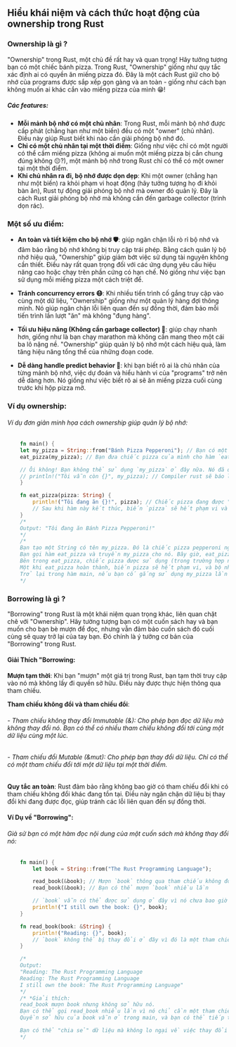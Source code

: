 ## Hiểu khái niệm và cách thức hoạt động của ownership trong Rust

### Ownership là gì ? 

 "Ownership" trong Rust, một chủ đề rất hay và quan trọng! Hãy tưởng tượng bạn có một chiếc bánh pizza. Trong Rust, "Ownership" giống như quy tắc xác định ai có quyền ăn miếng pizza đó. Đây là một cách Rust giữ cho bộ nhớ của programs được sắp xếp gọn gàng và an toàn - giống như cách bạn không muốn ai khác cắn vào miếng pizza của mình 😁!

##### Các features:
 +   **Mỗi mảnh bộ nhớ có một chủ nhân**: Trong Rust, mỗi mảnh bộ nhớ được cấp phát (chẳng hạn như một biến) đều có một "owner" (chủ nhân). Điều này giúp Rust biết khi nào cần giải phóng bộ nhớ đó.
 +   **Chỉ có một chủ nhân tại một thời điểm**: Giống như việc chỉ có một người có thể cầm miếng pizza (không ai muốn một miếng pizza bị cắn chung đúng không 😔?), một mảnh bộ nhớ trong Rust chỉ có thể có một owner tại một thời điểm.
 +   **Khi chủ nhân ra đi, bộ nhớ được dọn dẹp**: Khi một owner (chẳng hạn như một biến) ra khỏi phạm vi hoạt động (hãy tưởng tượng họ đi khỏi bàn ăn), Rust tự động giải phóng bộ nhớ mà owner đó quản lý. Đây là cách Rust giải phóng bộ nhớ mà không cần đến garbage collector (trình dọn rác).

### Một số ưu điểm:

-    **An toàn và tiết kiệm cho bộ nhớ 🛡️**: giúp ngăn chặn lỗi rò rỉ bộ nhớ và đảm bảo rằng bộ nhớ không bị truy cập trái phép. Bằng cách quản lý bộ nhớ hiệu quả, "Ownership" giúp giảm bớt việc sử dụng tài nguyên không cần thiết. Điều này rất quan trọng đối với các ứng dụng yêu cầu hiệu năng cao hoặc chạy trên phần cứng có hạn chế. Nó giống như việc bạn sử dụng mỗi miếng pizza một cách triệt để.

-    **Tránh concurrency errors 😷**: Khi nhiều tiến trình cố gắng truy cập vào cùng một dữ liệu, "Ownership" giống như một quản lý hàng đợi thông minh. Nó giúp ngăn chặn lỗi liên quan đến sự đồng thời, đảm bảo mỗi tiến trình lần lượt "ăn" mà không "đụng hàng".

-    **Tối ưu hiệu năng (Không cần garbage collector) 🚀**: giúp chạy nhanh hơn, giống như là bạn chạy marathon mà không cần mang theo một cái ba lô nặng nề. "Ownership" giúp quản lý bộ nhớ một cách hiệu quả, làm tăng hiệu năng tổng thể của những đoạn code.

-    **Dễ dàng handle predict behavior 🧐**: khi bạn biết rõ ai là chủ nhân của từng mảnh bộ nhớ, việc dự đoán và hiểu hành vi của "programs" trở nên dễ dàng hơn. Nó giống như việc biết rõ ai sẽ ăn miếng pizza cuối cùng trước khi hộp pizza mở.

### Ví dụ ownership: 

###### Ví dụ đơn giản minh họa cách ownership giúp quản lý bộ nhớ:

```rust
    fn main() {
    let my_pizza = String::from("Bánh Pizza Pepperoni"); // Bạn có một chiếc pizza!
    eat_pizza(my_pizza); // Bạn đưa chiếc pizza của mình cho hàm `eat_pizza`.

    // Ôi không! Bạn không thể sử dụng `my_pizza` ở đây nữa. Nó đã được "ăn" (ownership  đã được chuyển giao).
    // println!("Tôi vẫn còn {}", my_pizza); // Compiler rust sẽ báo lỗi.
    }

    fn eat_pizza(pizza: String) {
        println!("Tôi đang ăn {}!", pizza); // Chiếc pizza đang được "ăn" ở đây.
        // Sau khi hàm này kết thúc, biến `pizza` sẽ hết phạm vi và bộ nhớ của nó được giải phóng.
    }
    /*
    Output: "Tôi đang ăn Bánh Pizza Pepperoni!"
    */
    /*
    Bạn tạo một String có tên my_pizza. Đó là chiếc pizza pepperoni ngon lành của bạn.
    Bạn gọi hàm eat_pizza và truyền my_pizza cho nó. Bây giờ, eat_pizza sở hữu chiếc pizza.
    Bên trong eat_pizza, chiếc pizza được sử dụng (trong trường hợp này, nó chỉ được in ra màn hình console).
    Một khi eat_pizza hoàn thành, biến pizza sẽ hết phạm vi, và bộ nhớ của nó được tự động giải phóng. Điều này giống như việc bạn đã ăn xong chiếc pizza – không còn gì để dùng nữa.
    Trở lại trong hàm main, nếu bạn cố gắng sử dụng my_pizza lần nữa, Rust sẽ ngăn bạn. Tại sao? Bởi vì bạn không còn sở hữu chiếc pizza nữa – bạn đã đưa nó đi mất rồi 😡!
    */
```

### Borrowing là gì ? 

 "Borrowing" trong Rust là một khái niệm quan trọng khác, liên quan chặt chẽ với "Ownership". Hãy tưởng tượng bạn có một cuốn sách hay và bạn muốn cho bạn bè mượn để đọc, nhưng vẫn đảm bảo cuốn sách đó cuối cùng sẽ quay trở lại của tay bạn. Đó chính là ý tưởng cơ bản của "Borrowing" trong Rust.

#### Giải Thích "Borrowing:
**Mượn tạm thời**: Khi bạn "mượn" một giá trị trong Rust, bạn tạm thời truy cập vào nó mà không lấy đi quyền sở hữu. Điều này được thực hiện thông qua tham chiếu.
 
**Tham chiếu không đổi và tham chiếu đổi**:

###### - Tham chiếu không thay đổi Immutable (&): Cho phép bạn đọc dữ liệu mà không thay đổi nó. Bạn có thể có nhiều tham chiếu không đổi tới cùng một dữ liệu cùng một lúc. 

###### - Tham chiếu đổi Mutable (&mut): Cho phép bạn thay đổi dữ liệu. Chỉ có thể có một tham chiếu đổi tới một dữ liệu tại một thời điểm.

**Quy tắc an toàn**: Rust đảm bảo rằng không bao giờ có tham chiếu đổi khi có tham chiếu không đổi khác đang tồn tại. Điều này ngăn chặn dữ liệu bị thay đổi khi đang được đọc, giúp tránh các lỗi liên quan đến sự đồng thời.

#### Ví Dụ về "Borrowing":

###### Giả sử bạn có một hàm đọc nội dung của một cuốn sách mà không thay đổi nó:

```rust
    fn main() {
        let book = String::from("The Rust Programming Language");

        read_book(&book); // Mượn `book` thông qua tham chiếu không đổi
        read_book(&book); // Bạn có thể mượn `book` nhiều lần

        // `book` vẫn có thể được sử dụng ở đây vì nó chưa bao giờ bị mất quyền sở hữu
        println!("I still own the book: {}", book);
    }

    fn read_book(book: &String) {
        println!("Reading: {}", book);
        // `book` không thể bị thay đổi ở đây vì đó là một tham chiếu không đổi.
    }

    /*
    Output:
    "Reading: The Rust Programming Language
    Reading: The Rust Programming Language
    I still own the book: The Rust Programming Language"
    */
    /* *Giải thích:
    read_book mượn book nhưng không sở hữu nó.
    Bạn có thể gọi read_book nhiều lần vì nó chỉ cần một tham chiếu không đổi.
    Quyền sở hữu của book vẫn ở trong main, và bạn có thể tiếp tục sử dụng book sau các lần gọi read_book.

    Bạn có thể "chia sẻ" dữ liệu mà không lo ngại về việc thay đổi không mong muốn hoặc lỗi do truy cập tạm thời. Đó giống như việc bạn cho bạn bè mượn cuốn sách của mình, nhưng vẫn biết chắc chắn rằng sách sẽ không bị viết bậy lên hoặc mất đi. 📚✨
    */
```
